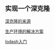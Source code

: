 ## 实现一个深克隆

[深克隆的来源](https://juejin.im/post/5abb55ee6fb9a028e33b7e0a)

[生产环境的解决方案](https://www.html.cn/doc/lodash/#)

[lodash入门](https://www.jianshu.com/p/d46abfa4ddc9)
